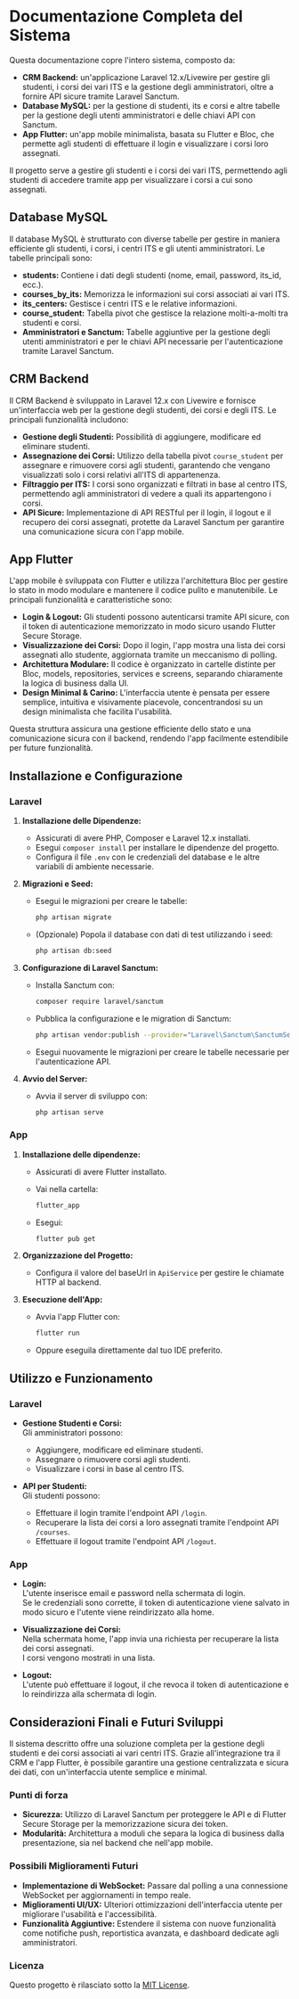 # Documentazione Completa del Sistema

Questa documentazione copre l'intero sistema, composto da:

- **CRM Backend:** un'applicazione Laravel 12.x/Livewire per gestire gli studenti, i corsi dei vari ITS e la gestione degli amministratori, oltre a fornire API sicure tramite Laravel Sanctum.
- **Database MySQL:** per la gestione di studenti, its e corsi e altre tabelle per la gestione degli utenti amministratori e delle chiavi API con Sanctum.
- **App Flutter:** un'app mobile minimalista, basata su Flutter e Bloc, che permette agli studenti di effettuare il login e visualizzare i corsi loro assegnati.

Il progetto serve a gestire gli studenti e i corsi dei vari ITS, permettendo agli studenti di accedere tramite app per visualizzare i corsi a cui sono assegnati.

## Database MySQL

Il database MySQL è strutturato con diverse tabelle per gestire in maniera efficiente gli studenti, i corsi, i centri ITS e gli utenti amministratori. Le tabelle principali sono:

- **students:** Contiene i dati degli studenti (nome, email, password, its_id, ecc.).
- **courses_by_its:** Memorizza le informazioni sui corsi associati ai vari ITS.
- **its_centers:** Gestisce i centri ITS e le relative informazioni.
- **course_student:** Tabella pivot che gestisce la relazione molti-a-molti tra studenti e corsi.
- **Amministratori e Sanctum:** Tabelle aggiuntive per la gestione degli utenti amministratori e per le chiavi API necessarie per l'autenticazione tramite Laravel Sanctum.

## CRM Backend

Il CRM Backend è sviluppato in Laravel 12.x con Livewire e fornisce un'interfaccia web per la gestione degli studenti, dei corsi e degli ITS. Le principali funzionalità includono:

- **Gestione degli Studenti:** Possibilità di aggiungere, modificare ed eliminare studenti.
- **Assegnazione dei Corsi:** Utilizzo della tabella pivot `course_student` per assegnare e rimuovere corsi agli studenti, garantendo che vengano visualizzati solo i corsi relativi all'ITS di appartenenza.
- **Filtraggio per ITS:** I corsi sono organizzati e filtrati in base al centro ITS, permettendo agli amministratori di vedere a quali its appartengono i corsi.
- **API Sicure:** Implementazione di API RESTful per il login, il logout e il recupero dei corsi assegnati, protette da Laravel Sanctum per garantire una comunicazione sicura con l'app mobile.

## App Flutter

L'app mobile è sviluppata con Flutter e utilizza l'architettura Bloc per gestire lo stato in modo modulare e mantenere il codice pulito e manutenibile. Le principali funzionalità e caratteristiche sono:

- **Login & Logout:** Gli studenti possono autenticarsi tramite API sicure, con il token di autenticazione memorizzato in modo sicuro usando Flutter Secure Storage.
- **Visualizzazione dei Corsi:** Dopo il login, l'app mostra una lista dei corsi assegnati allo studente, aggiornata tramite un meccanismo di polling.
- **Architettura Modulare:** Il codice è organizzato in cartelle distinte per Bloc, models, repositories, services e screens, separando chiaramente la logica di business dalla UI.
- **Design Minimal & Carino:** L'interfaccia utente è pensata per essere semplice, intuitiva e visivamente piacevole, concentrandosi su un design minimalista che facilita l'usabilità.

Questa struttura assicura una gestione efficiente dello stato e una comunicazione sicura con il backend, rendendo l'app facilmente estendibile per future funzionalità.

## Installazione e Configurazione

### Laravel

1. **Installazione delle Dipendenze:**
   - Assicurati di avere PHP, Composer e Laravel 12.x installati.
   - Esegui `composer install` per installare le dipendenze del progetto.
   - Configura il file `.env` con le credenziali del database e le altre variabili di ambiente necessarie.

2. **Migrazioni e Seed:**
   - Esegui le migrazioni per creare le tabelle:  

     ```bash
     php artisan migrate
     ```

   - (Opzionale) Popola il database con dati di test utilizzando i seed:  

     ```bash
     php artisan db:seed
     ```

3. **Configurazione di Laravel Sanctum:**
   - Installa Sanctum con:  

     ```bash
     composer require laravel/sanctum
     ```

   - Pubblica la configurazione e le migration di Sanctum:  

     ```bash
     php artisan vendor:publish --provider="Laravel\Sanctum\SanctumServiceProvider"
     ```

   - Esegui nuovamente le migrazioni per creare le tabelle necessarie per l'autenticazione API.

4. **Avvio del Server:**
   - Avvia il server di sviluppo con:  

     ```bash
     php artisan serve
     ```

### App

1. **Installazione delle dipendenze:**
   - Assicurati di avere Flutter installato.
   - Vai nella cartella:  

     ```bash
     flutter_app
     ```

   - Esegui:  

     ```bash
     flutter pub get
     ```

2. **Organizzazione del Progetto:**
   - Configura il valore del baseUrl in `ApiService` per gestire le chiamate HTTP al backend.

3. **Esecuzione dell'App:**
   - Avvia l'app Flutter con:  

     ```bash
     flutter run
     ```

   - Oppure eseguila direttamente dal tuo IDE preferito.

## Utilizzo e Funzionamento

### Laravel

- **Gestione Studenti e Corsi:**  
  Gli amministratori possono:
  - Aggiungere, modificare ed eliminare studenti.
  - Assegnare o rimuovere corsi agli studenti.
  - Visualizzare i corsi in base al centro ITS.

- **API per Studenti:**  
  Gli studenti possono:
  - Effettuare il login tramite l'endpoint API `/login`.
  - Recuperare la lista dei corsi a loro assegnati tramite l'endpoint API `/courses`.
  - Effettuare il logout tramite l'endpoint API `/logout`.

### App

- **Login:**  
  L'utente inserisce email e password nella schermata di login.  
  Se le credenziali sono corrette, il token di autenticazione viene salvato in modo sicuro e l'utente viene reindirizzato alla home.

- **Visualizzazione dei Corsi:**  
  Nella schermata home, l'app invia una richiesta per recuperare la lista dei corsi assegnati.  
  I corsi vengono mostrati in una lista.

- **Logout:**  
  L'utente può effettuare il logout, il che revoca il token di autenticazione e lo reindirizza alla schermata di login.

## Considerazioni Finali e Futuri Sviluppi

Il sistema descritto offre una soluzione completa per la gestione degli studenti e dei corsi associati ai vari centri ITS. Grazie all'integrazione tra il CRM e l'app Flutter, è possibile garantire una gestione centralizzata e sicura dei dati, con un'interfaccia utente semplice e minimal.

### Punti di forza

- **Sicurezza:** Utilizzo di Laravel Sanctum per proteggere le API e di Flutter Secure Storage per la memorizzazione sicura dei token.
- **Modularità:** Architettura a moduli che separa la logica di business dalla presentazione, sia nel backend che nell'app mobile.

### Possibili Miglioramenti Futuri

- **Implementazione di WebSocket:** Passare dal polling a una connessione WebSocket per aggiornamenti in tempo reale.
- **Miglioramenti UI/UX:** Ulteriori ottimizzazioni dell'interfaccia utente per migliorare l'usabilità e l'accessibilità.
- **Funzionalità Aggiuntive:** Estendere il sistema con nuove funzionalità come notifiche push, reportistica avanzata, e dashboard dedicate agli amministratori.

### Licenza

Questo progetto è rilasciato sotto la [MIT License](LICENSE).
